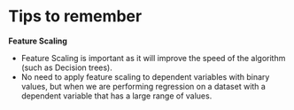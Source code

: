   <h1> Tips to remember </h1>
  
  <b> Feature Scaling </b>
  - Feature Scaling is important as it will improve the speed of the algorithm (such as Decision trees).
  - No need to apply feature scaling to dependent variables with binary values, but when we are performing regression on a dataset with a dependent variable that has a large range of values.
  
